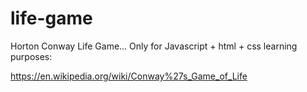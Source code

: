 # life-game
Horton Conway Life Game... Only for Javascript + html + css learning purposes:

https://en.wikipedia.org/wiki/Conway%27s_Game_of_Life





